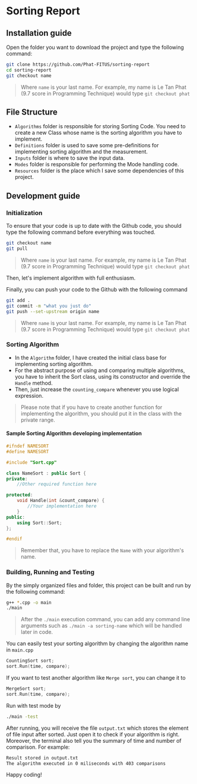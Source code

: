 # Sorting Report

## Installation guide

Open the folder you want to download the project and type the following command:

``` bash
git clone https://github.com/Phat-FITUS/sorting-report
cd sorting-report
git checkout name
```

>Where `name` is your last name. For example, my name is Le Tan Phat (9.7 score in Programming Technique) would type `git checkout phat`

## File Structure

- `Algorithms` folder is responsible for storing Sorting Code. You need to create a new Class whose name is the sorting algorithm you have to implement.
- `Definitions` folder is used to save some pre-definitions for implementing sorting algorithm and the measurement.
- `Inputs` folder is where to save the input data.
- `Modes` folder is responsible for performing the Mode handling code.
- `Resources` folder is the place which I save some dependencies of this project.

## Development guide

### Initialization

To ensure that your code is up to date with the Github code, you should type the following command before everything was touched.

```bash
git checkout name
git pull
```

>Where `name` is your last name. For example, my name is Le Tan Phat (9.7 score in Programming Technique) would type `git checkout phat`

Then, let's implement algorithm with full enthusiasm.

Finally, you can push your code to the Github with the following command

```bash
git add .
git commit -m "what you just do"
git push --set-upstream origin name
```

>Where `name` is your last name. For example, my name is Le Tan Phat (9.7 score in Programming Technique) would type `git checkout phat`

### Sorting Algorithm

- In the `Algorithm` folder, I have created the initial class base for implementing sorting algorithm.
- For the abstract purpose of using and comparing multiple algorithms, you have to inherit the Sort class, using its constructor and override the `Handle` method.
- Then, just increase the `counting_compare` whenever you use logical expression.

>Please note that if you have to create another function for implementing the algorithm, you should put it in the class with the private range.

#### Sample Sorting Algorithm developing implementation

```C++
#ifndef NAMESORT
#define NAMESORT

#include "Sort.cpp"

class NameSort : public Sort {
private:
    //Other required function here

protected:
    void Handle(int &count_compare) {
        //Your implementation here
    }
public:
    using Sort::Sort;
};

#endif
```

> Remember that, you have to replace the `Name` with your algorithm's name.

### Building, Running and Testing

By the simply organized files and folder, this project can be built and run by the following command:

```bash
g++ *.cpp -o main
./main
```

> After the `./main` execution command, you can add any command line arguments such as `./main -a sorting-name` which will be handled later in code.

You can easily test your sorting algorithm by changing the algorithm name in `main.cpp`


```C++
CountingSort sort;
sort.Run(time, compare);
```

If you want to test another algorithm like `Merge sort`, you can change it to

```C++
MergeSort sort;
sort.Run(time, compare);
```

Run with test mode by

```bash
./main -test
```

After running, you will receive the file `output.txt` which stores the element of file input after sorted. Just open it to check if your algorithm is right. Moreover, the terminal also tell you the summary of time and number of comparison. For example:

```bash
Result stored in output.txt
The algorithm executed in 0 miliseconds with 403 comparisons
```

Happy coding!